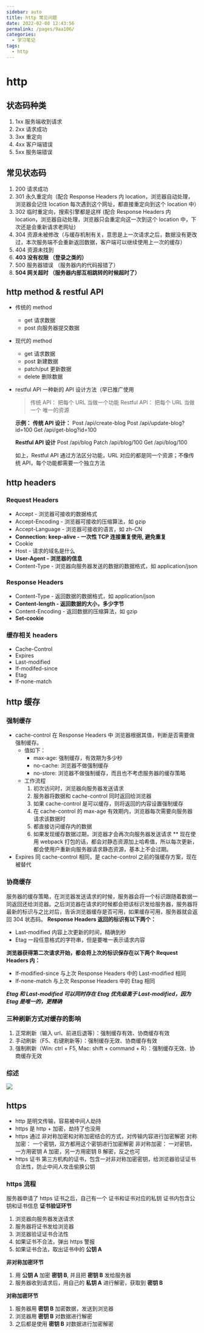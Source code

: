 ```yaml
---
sidebar: auto
title: http 常见问题
date: 2022-02-08 12:43:56
permalink: /pages/9aa106/
categories: 
  - 学习笔记
tags: 
  - http
---
```


# http

## 状态码种类

1. 1xx 服务端收到请求
2. 2xx 请求成功
3. 3xx 重定向
4. 4xx 客户端错误
5. 5xx 服务端错误

## 常见状态码

1. 200 请求成功
2. 301 永久重定向（配合 Response Headers 内 location，浏览器自动处理，浏览器会记住 location 每次遇到这个网址，都直接重定向到这个 location 中）
3. 302 临时重定向，搜索引擎都是这样
   (配合 Response Headers 内 location，浏览器自动处理，浏览器只会重定向这一次到这个 location 中，下次还是会重新请求老网址)
4. 304 资源未被修改（与缓存机制有关，意思是上一次请求之后，数据没有更改过，本次服务端不会重新返回数据，客户端可以继续使用上一次的缓存）
5. 404 资源未找到
6. **403 没有权限 （登录之类的）**
7. 500 服务器错误 （服务器内的代码报错了）
8. **504 网关超时 （服务器内部互相跳转的时候超时了）**

## http method & restful API

-   传统的 method
    -   get 请求数据
    -   post 向服务器提交数据
-   现代的 method
    -   get 请求数据
    -   post 新建数据
    -   patch/put 更新数据
    -   delete 删除数据
-   restful API
    一种新的 API 设计方法（早已推广使用

    > 传统 API： 把每个 URL 当做一个功能
    > Restful API： 把每个 URL 当做一个 唯一的资源

    **示例：**
    **传统 API 设计：**
    Post /api/create-blog
    Post /api/update-blog?id=100
    Get /api/get-blog?id=100

    **Restful API 设计**
    Post /api/blog
    Patch /api/blog/100
    Get /api/blog/100

    如上，Restful API 通过方法区分功能，URL 对应的都是同一个资源；不像传统 API，每个功能都需要一个独立方法

## http headers

### Request Headers

-   Accept - 浏览器可接收的数据格式
-   Accept-Encoding - 浏览器可接收的压缩算法，如 gzip
-   Accept-Language - 浏览器可接收的语言，如 zh-CN
-   **Connection: keep-alive - 一次性 TCP 连接重复使用, 避免重复**
-   Cookie
-   Host - 请求的域名是什么
-   **User-Agent - 浏览器的信息**
-   Content-Type - 浏览器向服务器发送的数据的数据格式，如 application/json

### Response Headers

-   Content-Type - 返回数据的数据格式，如 application/json
-   **Content-length - 返回数据的大小，多少字节**
-   Content-Encoding - 返回数据的压缩算法，如 gzip
-   **Set-cookie**

### 缓存相关 headers

-   Cache-Control
-   Expires
-   Last-modified
-   If-modifed-since
-   Etag
-   If-none-match

## http 缓存

### 强制缓存

-   cache-control
    在 Response Headers 中
    浏览器根据其值，判断是否需要做强制缓存。
    -   值如下：
        - max-age: 强制缓存，有效期为多少秒
        - no-cache: 浏览器不做强制缓存
        - no-store: 浏览器不做强制缓存，而且也不考虑服务器的缓存策略
    -   工作流程
        1. 初次访问时，浏览器向服务器发送请求
        2. 服务器将数据和 cache-control 同时返回给浏览器
        3. 如果 cache-control 是可以缓存，则将返回的内容设置强制缓存
        4. 在 cache-control 的 max-age 有效期内，浏览器每次需要向服务器请求该数据时
        5. 都直接访问缓存内的数据
        6. 如果发现缓存数据过期，浏览器才会再次向服务器发送请求
           \*\* 现在使用 webpack 打包的话，都会对静态资源加上哈希值，所以每次更新，都会使用户重新向服务器请求静态资源，基本上不会过期。
-   Expires
    同 cache-control 相同，是 cache-control 之前的强缓存方案，现在被替代

### 协商缓存

服务器的缓存策略，在浏览器发送请求的时候，服务器会将一个标识跟随着数据一同返回还给浏览器。之后浏览器在请求的时候都会把该标识发给服务器，服务器将最新的标识与之比对后，告诉浏览器缓存是否可用，如果缓存可用，服务器就会返回 304 状态码。
**Response Headers 返回的标识有以下两个：**

-   Last-modified
    内容上次更新的时间，精确到秒
-   Etag
    一段任意格式的字符串，但是要唯一表示请求内容

**浏览器获得第二次请求开始，都会将上次的标识保存在以下两个 Request Headers 内：**

-   If-modified-since
    与上次 Response Headers 中的 Last-modified 相同
-   If-none-match
    与上次 Response Headers 中的 Etag 相同

**_Etag 和 Last-modified 可以同时存在_**
**_Etag 优先级高于 Last-modified，因为 Etag 是唯一的，更精确_**

### 三种刷新方式对缓存的影响

1. 正常刷新（输入 url、前进后退等）：强制缓存有效、协商缓存有效
2. 手动刷新（F5、右键刷新等）：强制缓存无效、协商缓存有效
3. 强制刷新（Win: ctrl + F5, Mac: shift + command + R）：强制缓存无效、协商缓存无效

### 综述

<img src="./缓存机制.png">

## https

-   http 是明文传输，容易被中间人劫持
-   https 是 http + 加密，劫持了也没用
-   https 通过 非对称加密和对称加密结合的方式，对传输内容进行加密解密
    对称加密： 一个密钥，双方都用这个密钥进行加密解密
    非对称加密： 一对密钥，一方用密钥 A 加密，另一方用密钥 B 解密，反之也可
-   https 证书
    第三方机构的证书，包含一对非对称加密密钥，给浏览器验证证书合法性，防止中间人攻击偷换公钥

### https 流程

服务器申请了 https 证书之后，自己有一个 证书和证书对应的私钥
证书内包含公钥和证书信息
**证书验证环节**

1. 浏览器向服务器发送请求
2. 服务器将证书发给浏览器
3. 浏览器验证证书合法性
4. 如果证书不合法，弹出 https 警报
5. 如果证书合法，取出证书中的 **公钥 A**

**非对称加密环节**

1. 用 **公钥 A** 加密 **密钥 B**, 并且把 **密钥 B** 发给服务器
2. 服务器收到请求后，用自己的 **私钥 A** 进行解密，获取到 **密钥 B**

**对称加密环节**

1. 服务器用 **密钥 B** 加密数据，发送到浏览器
2. 浏览器用 **密钥 B** 对数据进行解密
3. 之后都是使用 **密钥 B** 对数据进行加密解密
